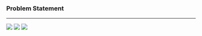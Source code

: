 ### Problem Statement

------------

![](https://raw.githubusercontent.com/shaheemMPM/Hackerrank-Algorithms-Solutions/master/.github/images/13_1.png)
![](https://raw.githubusercontent.com/shaheemMPM/Hackerrank-Algorithms-Solutions/master/.github/images/13_2.png)
![](https://raw.githubusercontent.com/shaheemMPM/Hackerrank-Algorithms-Solutions/master/.github/images/13_3.png)
